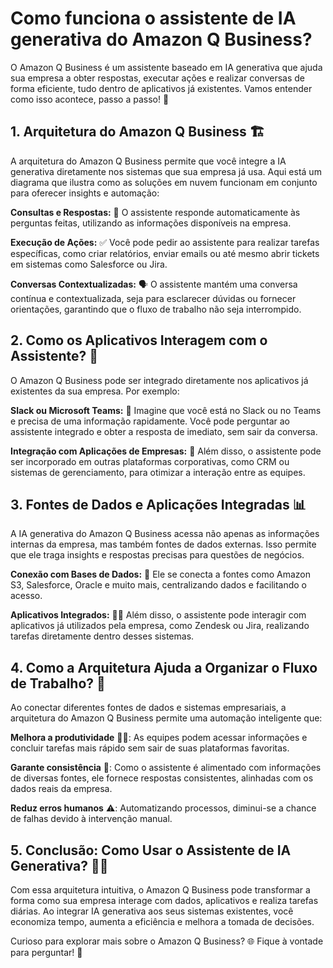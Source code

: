 # Como funciona o assistente de IA generativa do Amazon Q Business? 
O Amazon Q Business é um assistente baseado em IA generativa que ajuda sua empresa a obter respostas, executar ações e realizar conversas de forma eficiente, tudo dentro de aplicativos já existentes. Vamos entender como isso acontece, passo a passo! 🚀

## 1. Arquitetura do Amazon Q Business 🏗️
A arquitetura do Amazon Q Business permite que você integre a IA generativa diretamente nos sistemas que sua empresa já usa. Aqui está um diagrama que ilustra como as soluções em nuvem funcionam em conjunto para oferecer insights e automação:

**Consultas e Respostas:** 💬 O assistente responde automaticamente às perguntas feitas, utilizando as informações disponíveis na empresa.

**Execução de Ações:** ✅ Você pode pedir ao assistente para realizar tarefas específicas, como criar relatórios, enviar emails ou até mesmo abrir tickets em sistemas como Salesforce ou Jira.

**Conversas Contextualizadas:** 🗣️ O assistente mantém uma conversa contínua e contextualizada, seja para esclarecer dúvidas ou fornecer orientações, garantindo que o fluxo de trabalho não seja interrompido.

## 2. Como os Aplicativos Interagem com o Assistente? 📱
O Amazon Q Business pode ser integrado diretamente nos aplicativos já existentes da sua empresa. Por exemplo:

**Slack ou Microsoft Teams:** 📲 Imagine que você está no Slack ou no Teams e precisa de uma informação rapidamente. Você pode perguntar ao assistente integrado e obter a resposta de imediato, sem sair da conversa.

**Integração com Aplicações de Empresas:** 🔗 Além disso, o assistente pode ser incorporado em outras plataformas corporativas, como CRM ou sistemas de gerenciamento, para otimizar a interação entre as equipes.

## 3. Fontes de Dados e Aplicações Integradas 📊
A IA generativa do Amazon Q Business acessa não apenas as informações internas da empresa, mas também fontes de dados externas. Isso permite que ele traga insights e respostas precisas para questões de negócios.

**Conexão com Bases de Dados:** 🔌 Ele se conecta a fontes como Amazon S3, Salesforce, Oracle e muito mais, centralizando dados e facilitando o acesso.

**Aplicativos Integrados:** 🧑‍💼 Além disso, o assistente pode interagir com aplicativos já utilizados pela empresa, como Zendesk ou Jira, realizando tarefas diretamente dentro desses sistemas.

## 4. Como a Arquitetura Ajuda a Organizar o Fluxo de Trabalho? 🔄
Ao conectar diferentes fontes de dados e sistemas empresariais, a arquitetura do Amazon Q Business permite uma automação inteligente que:

**Melhora a produtividade** 🏃‍♂️: As equipes podem acessar informações e concluir tarefas mais rápido sem sair de suas plataformas favoritas.

**Garante consistência** 🔄: Como o assistente é alimentado com informações de diversas fontes, ele fornece respostas consistentes, alinhadas com os dados reais da empresa.

**Reduz erros humanos** ⚠️: Automatizando processos, diminui-se a chance de falhas devido à intervenção manual.

## 5. Conclusão: Como Usar o Assistente de IA Generativa? 💬🤖
Com essa arquitetura intuitiva, o Amazon Q Business pode transformar a forma como sua empresa interage com dados, aplicativos e realiza tarefas diárias. Ao integrar IA generativa aos seus sistemas existentes, você economiza tempo, aumenta a eficiência e melhora a tomada de decisões.

Curioso para explorar mais sobre o Amazon Q Business? 🌐 Fique à vontade para perguntar! 📩

